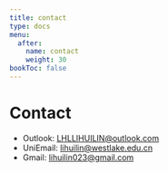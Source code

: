 ```yaml
---
title: contact
type: docs
menu:
  after:
    name: contact
    weight: 30
bookToc: false
---
```


# Contact

-  Outlook: LHLLIHUILIN@outlook.com
- UniEmail: lihuilin@westlake.edu.cn
- Gmail: lihuilin023@gmail.com
